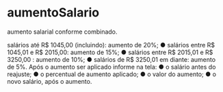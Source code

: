 # aumentoSalario
aumento salarial conforme combinado.

 salários até R$ 1045,00 (incluindo): aumento de 20%;
● salários entre R$ 1045,01 e R$ 2015,00: aumento de 15%;
● salários entre R$ 2015,01 e R$ 3250,00 : aumento de 10%;
● salários de R$ 3250,01 em diante: aumento de 5%.
 Após o aumento ser aplicado informe na tela:
● o salário antes do reajuste;
● o percentual de aumento aplicado;
● o valor do aumento;
● o novo salário, após o aumento.
